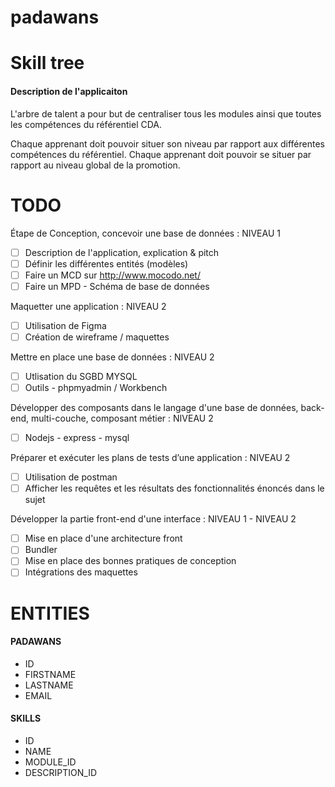 # padawans

# Skill tree

#### Description de l'applicaiton

L'arbre de talent a pour but de centraliser tous les modules ainsi que toutes
les compétences du référentiel CDA.

Chaque apprenant doit pouvoir situer son niveau par rapport aux différentes compétences du référentiel.
Chaque apprenant doit pouvoir se situer par rapport au niveau global de la promotion.

# TODO

Étape de Conception, concevoir une base de données : NIVEAU 1

- [ ] Description de l'application, explication & pitch
- [ ] Définir les différentes entités (modèles)
- [ ] Faire un MCD sur http://www.mocodo.net/
- [ ] Faire un MPD - Schéma de base de données

Maquetter une application : NIVEAU 2

- [ ] Utilisation de Figma
- [ ] Création de wireframe / maquettes

Mettre en place une base de données : NIVEAU 2

- [ ] Utlisation du SGBD MYSQL
- [ ] Outils - phpmyadmin / Workbench

Développer des composants dans le langage d'une base de données, back-end, multi-couche, composant métier : NIVEAU 2

- [ ] Nodejs - express - mysql

Préparer et exécuter les plans de tests d’une application : NIVEAU 2

- [ ] Utilisation de postman
- [ ] Afficher les requêtes et les résultats des fonctionnalités énoncés dans le sujet

Développer la partie front-end d'une interface : NIVEAU 1 - NIVEAU 2

- [ ] Mise en place d'une architecture front
- [ ] Bundler
- [ ] Mise en place des bonnes pratiques de conception
- [ ] Intégrations des maquettes

# ENTITIES

#### PADAWANS

- ID
- FIRSTNAME
- LASTNAME
- EMAIL

#### SKILLS

- ID
- NAME
- MODULE_ID
- DESCRIPTION_ID
